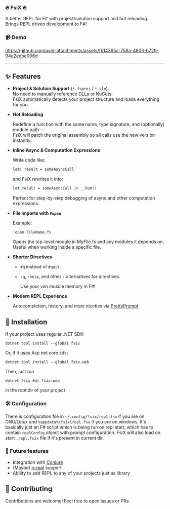 ### 🔥 FsiX 🔥

A better REPL for F# with project/solution support and hot reloading.  
Brings REPL driven development to F#!


### 📹 Demo


https://github.com/user-attachments/assets/fb14365c-758a-4603-b729-94e2eebe006d


---
## ✨ Features

- **Project & Solution Support** (`*.fsproj` / `*.sln`)  
  No need to manually reference DLLs or NuGets.  
  FsiX automatically detects your project structure and loads everything for you.

- **Hot Reloading**  

  Redefine a function with the same name, type signature, and (optionally) module path —  
  FsiX will patch the original assembly so all calls use the new version instantly.

- **Inline Async & Computation Expressions**  

    Write code like:
  ```fsharp
  let! result = someAsyncCall
  ```
    and FsiX rewrites it into:
    ```fsharp
    let result = someAsyncCall |> _.Run()

    ```
    Perfect for step-by-step debugging of async and other computation expressions.

- **File imports with `#open`**

    Example:
    ```
    :open FileName.fs
    ```

    Opens the top-level module in MyFile.fs and any modules it depends on.
    Useful when working inside a specific file.
- **Shorter Directives**


    - `#q` instead of `#quit`.

    - `:q`, `:help`, and other `:` alternatives for directives.

        Use your vim muscle memory in F#!

- **Modern REPL Experience**

    Autocompletion, history, and more niceties via [PrettyPrompt](https://github.com/waf/PrettyPrompt)


## 🚀 Installation

If your project uses regular .NET SDK:
```
dotnet tool install --global fsix
```
Or, if it uses Asp net core sdk:
```
dotnet tool install --global fsix.web
```

Then, just run

```
dotnet fsix #or fsix-web
```
in the root dir of your project

### 🛠 Configuration

   There is configuration file in `~/.config/fsix/repl.fsx` if you are on GNU/Linux and `%appdata%\fsix\repl.fsx` if you are on windows.
   It's basically just an F# script which is being run on repl start, which has to contain `replConfig` object with prompt configuration.
   FsiX will also load on start `.repl.fsix` file if it's present in current dir.

### 📌 Future features
- Integration with [Conjure](https://github.com/Olical/conjure)
- (Maybe) [n-repl](https://nrepl.org/nrepl/index.html) support
- Ability to add REPL to any of your projects just as library


## 🤝 Contributing

Contributions are welcome!
Feel free to open issues or PRs.
